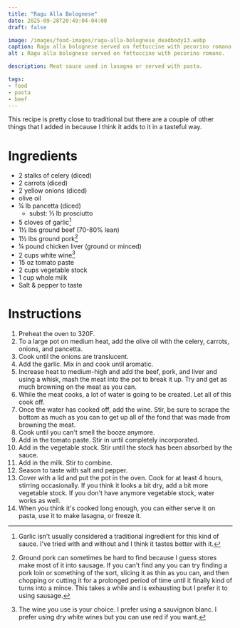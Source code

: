 ```yaml
---
title: "Ragu Alla Bolognese"
date: 2025-09-28T20:49:04-04:00
draft: false

image: /images/food-images/ragu-alla-bolognese_deadbody13.webp
caption: Ragu alla bolognese served on fettuccine with pecorino romano.
alt : Ragu alla bolognese served on fettuccine with pecorino romano.

description: Meat sauce used in lasagna or served with pasta.

tags:
- food
- pasta
- beef
---
```


This recipe is pretty close to traditional but there are a couple of other things that I added in because I think it adds to it in a tasteful way.

# Ingredients
- 2 stalks of celery (diced)
- 2 carrots (diced)
- 2 yellow onions (diced)
- olive oil
- &frac14; lb pancetta (diced)
    - subst: &frac13; lb prosciutto
- 5 cloves of garlic[^1]
- 1&frac12; lbs ground beef (70-80% lean)
- 1&frac12; lbs ground pork[^2]
- &frac14; pound chicken liver (ground or minced)
- 2 cups white wine[^3]
- 15 oz tomato paste
- 2 cups vegetable stock
- 1 cup whole milk
- Salt &amp; pepper to taste

# Instructions
1. Preheat the oven to 320F.
1. To a large pot on medium heat, add the olive oil with the celery, carrots, onions, and pancetta.
1. Cook until the onions are translucent.
1. Add the garlic. Mix in and cook until aromatic.
1. Increase heat to medium-high and add the beef, pork, and liver and using a whisk, mash the meat into the pot to break it up. Try and get as much browning on the meat as you can.
1. While the meat cooks, a lot of water is going to be created. Let all of this cook off.
1. Once the water has cooked off, add the wine. Stir, be sure to scrape the bottom as much as you can to get up all of the fond that was made from browning the meat.
1. Cook until you can't smell the booze anymore.
1. Add in the tomato paste. Stir in until completely incorporated.
1. Add in the vegetable stock. Stir until the stock has been absorbed by the sauce.
1. Add in the milk. Stir to combine.
1. Season to taste with salt and pepper.
1. Cover with a lid and put the pot in the oven. Cook for at least 4 hours, stirring occasionally. If you think it looks a bit dry, add a bit more vegetable stock. If you don't have anymore vegetable stock, water works as well.
1. When you think it's cooked long enough, you can either serve it on pasta, use it to make lasagna, or freeze it.

[^1]: Garlic isn't usually considered a traditional ingredient for this kind of sauce. I've tried with and without and I think it tastes better with it.
[^2]: Ground pork can sometimes be hard to find because I guess stores make most of it into sausage. If you can't find any you can try finding a pork loin or something of the sort, slicing it as thin as you can, and then chopping or cutting it for a prolonged period of time until it finally kind of turns into a mince. This takes a while and is exhausting but I prefer it to using sausage.
[^3]: The wine you use is your choice. I prefer using a sauvignon blanc. I prefer using dry white wines but you can use red if you want.
